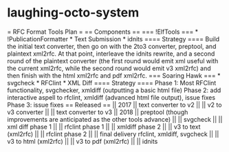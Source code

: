 # laughing-octo-system
= RFC Format Tools Plan =  == Components ==  === !ElfTools === * !PublicationFormatter * Text Submission * idnits  ==== Strategy ==== Build the initial text converter, then go on with the 2to3 converter, preptool, and plaintext xml2rfc.  At that point, interleave the idnits rewrite, and a second round of the plaintext converter (the first round would emit xml useful with the current xml2rfc, while the second round would emit v3 xml2rfc) and then finish with the html xml2rfc and pdf xml2rfc.  === Soaring Hawk === * svgcheck * RFClint * XML Diff  ==== Strategy ====  Phase 1: Most RFClint functionality, svgchecker, xmldiff (outputting a basic html file)  Phase 2: add interactive aspell to rfclint, xmldiff (advanced html file output), issue fixes  Phase 3: issue fixes   == Released == || 2017 || text converter to v2 ||  || v2 to v3 converter ||  || text converter to v3 || 2018 || preptool (though improvements are anticipated as the other tools advance) || || svgcheck || || xml diff phase 1 || || rfclint phase 1 || || xmldiff phase 2 || || v3 to text (xml2rfc) || || rfclint phase 2 || || final delivery rfclint, xmldiff, svgcheck || || v3 to html (xml2rfc) || || v3 to pdf (xml2rfc) || || idnits
